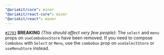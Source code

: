 ```yaml
---
"@ariakit/core": minor
"@ariakit/react-core": minor
"@ariakit/react": minor
---
```


[`#2783`](https://github.com/ariakit/ariakit/pull/2783) **BREAKING** *(This should affect very few people)*: The `select` and `menu` props on `useComboboxStore` have been removed. If you need to compose `Combobox` with `Select` or `Menu`, use the `combobox` prop on `useSelectStore` or `useMenuStore` instead.
